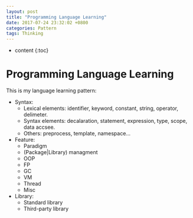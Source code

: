 ```yaml
---
layout: post
title: "Programming Language Learning"
date: 2017-07-24 23:32:02 +0800
categories: Pattern
tags: Thinking
---
```


* content
{:toc}

# Programming Language Learning

This is  my language learning pattern:

+ Syntax:
    + Lexical elements: identifier, keyword, constant, string, operator, delimeter.
    + Syntax elements: decalaration, statement, expression, type, scope, data accsee.
    + Others: preprocess, template, namespace...
+ Feature:
    + Paradigm
    + (Package|Library) managment
    + OOP
    + FP
    + GC
    + VM
    + Thread
    + Misc
+ Library:
    + Standard library
    + Third-party library
